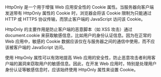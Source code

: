HttpOnly 是一个用于增强 Web 应用安全性的 Cookie 属性。当服务器向客户端发送带有 HttpOnly 属性的 Cookie 时，浏览器会将该 Cookie 限制为只能通过 HTTP 或 HTTPS 协议传输，而禁止客户端的 JavaScript 访问该 Cookie。

HttpOnly 的主要作用是防止客户端的恶意脚本（如 XSS 攻击）通过 document.cookie 来获取敏感信息，比如用户的身份认证信息。因为在正常的 Web 应用中，敏感的 Cookie 数据应该仅在与服务器之间的通信中使用，而不应该被客户端的 JavaScript 访问。

使用 HttpOnly 属性可以有效地提高 Web 应用的安全性，防止恶意攻击者利用客户端的漏洞来窃取用户的敏感信息。因此，在开发 Web 应用时，特别是处理用户身份认证等敏感信息时，应该始终使用 HttpOnly 属性来设置 Cookie。
